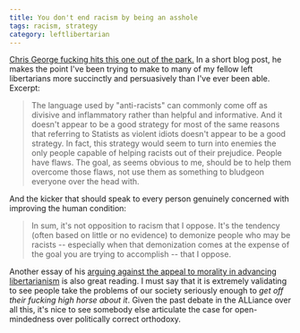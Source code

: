 ```yaml
---
title: You don't end racism by being an asshole
tags: racism, strategy
category: leftlibertarian
---
```

[Chris George fucking hits this one out of the park.](http://newkindofmind.blogspot.com/2010/09/why-im-not-anti-racist.html) In a short blog post, he makes the point I've been trying to make to many of my fellow left libertarians more succinctly and persuasively than I've ever been able. Excerpt:

>The language used by "anti-racists" can commonly come off as divisive and inflammatory rather than helpful and informative. And it doesn't appear to be a good strategy for most of the same reasons that referring to Statists as violent idiots doesn't appear to be a good strategy. In fact, this strategy would seem to turn into enemies the only people capable of helping racists out of their prejudice. People have flaws. The goal, as seems obvious to me, should be to help them overcome those flaws, not use them as something to bludgeon everyone over the head with. 

And the kicker that should speak to every person genuinely concerned with improving the human condition:

>In sum, it's not opposition to racism that I oppose. It's the tendency (often based on little or no evidence) to demonize people who may be racists -- especially when that demonization comes at the expense of the goal you are trying to accomplish -- that I oppose.

Another essay of his [arguing against the appeal to morality in advancing libertarianism](http://www.libertarianminds.com/moralizing-isn't-getting-libertarians-anywhere) is also great reading. I must say that it is extremely validating to see people take the problems of our society seriously enough to _get off their fucking high horse about it_. Given the past debate in the ALLiance over all this, it's nice to see somebody else articulate the case for open-mindedness over politically correct orthodoxy.